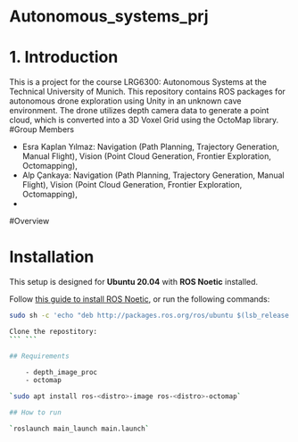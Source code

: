 # Autonomous_systems_prj
# 1. Introduction
This is a project for the course LRG6300: Autonomous Systems at the Technical University of Munich.
This repository contains ROS packages for autonomous drone exploration using Unity in an unknown cave environment. The drone utilizes depth camera data to generate a point cloud, which is converted into a 3D Voxel Grid using the OctoMap library.
#Group Members
- Esra Kaplan Yılmaz: Navigation (Path Planning, Trajectory Generation, Manual Flight), Vision (Point Cloud Generation, Frontier Exploration, Octomapping),
- Alp Çankaya: Navigation (Path Planning, Trajectory Generation, Manual Flight), Vision (Point Cloud Generation, Frontier Exploration, Octomapping),  
- 
#Overview


# Installation
This setup is designed for **Ubuntu 20.04** with **ROS Noetic** installed.  

Follow [this guide to install ROS Noetic](http://wiki.ros.org/noetic/Installation), or run the following commands:  

```bash 
sudo sh -c 'echo "deb http://packages.ros.org/ros/ubuntu $(lsb_release -sc) main" > /etc/apt/sources.list.d/ros-latest.list'

Clone the repostitory: 
``` ```

## Requirements

    - depth_image_proc 
    - octomap

`sudo apt install ros-<distro>-image ros-<distro>-octomap`

## How to run

`roslaunch main_launch main.launch` 
